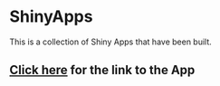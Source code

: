 # ShinyApps
This is a collection of Shiny Apps that have been built. 

## [Click here](https://alexia-king.shinyapps.io/project/) for the link to the App 
